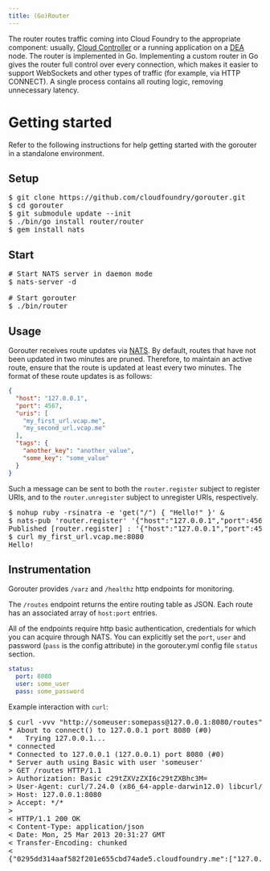 ```yaml
---
title: (Go)Router
---
```


The router routes traffic coming into Cloud Foundry to the appropriate component: usually, [Cloud Controller](./cloud-controller.html) or a running application on a [DEA](./execution-agent.html) node. The router is implemented in Go.
Implementing a custom router in Go gives the router full control over every connection, which makes it easier to support WebSockets and other types of traffic (for example, via HTTP CONNECT). A single process contains all routing logic, removing unnecessary latency.

# Getting started

Refer to the following instructions for help getting started with the gorouter in a standalone environment.

## Setup

<pre class="terminal">
$ git clone https://github.com/cloudfoundry/gorouter.git
$ cd gorouter
$ git submodule update --init
$ ./bin/go install router/router
$ gem install nats
</pre>

## Start

<pre class="terminal">
# Start NATS server in daemon mode
$ nats-server -d

# Start gorouter
$ ./bin/router
</pre>

## Usage

Gorouter receives route updates via [NATS](./messaging-nats.html). By default, routes that have not been updated in two minutes are pruned. Therefore, to maintain an active route, ensure that the route is updated at least every two minutes. The format of these route updates is as follows:

~~~json
{
  "host": "127.0.0.1",
  "port": 4567,
  "uris": [
    "my_first_url.vcap.me",
    "my_second_url.vcap.me"
  ],
  "tags": {
    "another_key": "another_value",
    "some_key": "some_value"
  }
}
~~~

Such a message can be sent to both the `router.register` subject to register URIs, and to the `router.unregister` subject to unregister URIs, respectively.

<pre class="terminal">
$ nohup ruby -rsinatra -e 'get("/") { "Hello!" }' &
$ nats-pub 'router.register' '{"host":"127.0.0.1","port":4567,"uris":["my_first_url.vcap.me","my_second_url.vcap.me"],"tags":{"another_key":"another_value","some_key":"some_value"}}'
Published [router.register] : '{"host":"127.0.0.1","port":4567,"uris":["my_first_url.vcap.me","my_second_url.vcap.me"],"tags":{"another_key":"another_value","some_key":"some_value"}}'
$ curl my_first_url.vcap.me:8080
Hello!
</pre>

## Instrumentation

Gorouter provides `/varz` and `/healthz` http endpoints for monitoring.

The `/routes` endpoint returns the entire routing table as JSON. Each route has an associated array of `host:port` entries.

All of the endpoints require http basic authentication, credentials for which you can acquire through NATS. You can explicitly set the `port`, `user` and password (`pass` is the config attribute) in the gorouter.yml config file `status` section.

~~~yaml
status:
  port: 8080
  user: some_user
  pass: some_password
~~~

Example interaction with `curl`:

<pre class="terminal">
$ curl -vvv "http://someuser:somepass@127.0.0.1:8080/routes"
* About to connect() to 127.0.0.1 port 8080 (#0)
*   Trying 127.0.0.1...
* connected
* Connected to 127.0.0.1 (127.0.0.1) port 8080 (#0)
* Server auth using Basic with user 'someuser'
> GET /routes HTTP/1.1
> Authorization: Basic c29tZXVzZXI6c29tZXBhc3M=
> User-Agent: curl/7.24.0 (x86_64-apple-darwin12.0) libcurl/7.24.0 OpenSSL/0.9.8r zlib/1.2.5
> Host: 127.0.0.1:8080
> Accept: */*
>
< HTTP/1.1 200 OK
< Content-Type: application/json
< Date: Mon, 25 Mar 2013 20:31:27 GMT
< Transfer-Encoding: chunked
<
{"0295dd314aaf582f201e655cbd74ade5.cloudfoundry.me":["127.0.0.1:34567"],"03e316d6aa375d1dc1153700da5f1798.cloudfoundry.me":["127.0.0.1:34568"]}
</pre>
